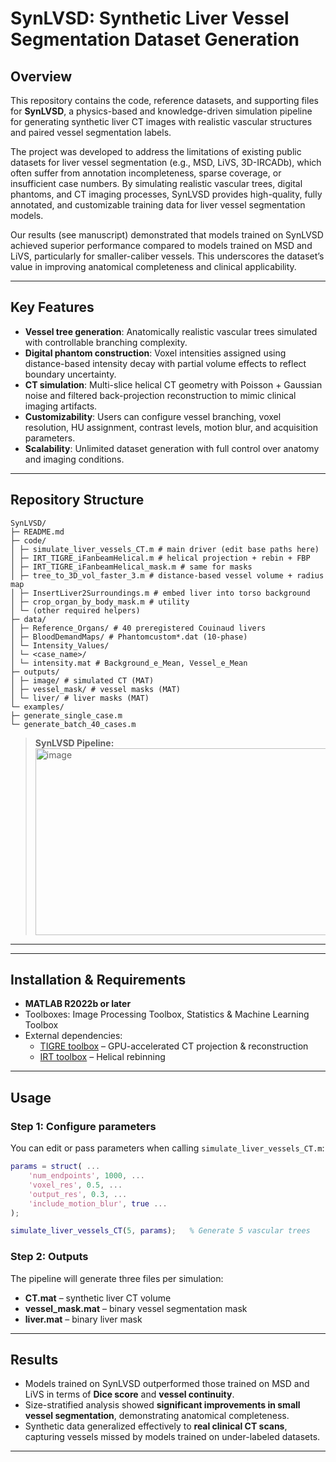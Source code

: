 # SynLVSD: Synthetic Liver Vessel Segmentation Dataset Generation

## Overview
This repository contains the code, reference datasets, and supporting files for **SynLVSD**, a physics-based and knowledge-driven simulation pipeline for generating synthetic liver CT images with realistic vascular structures and paired vessel segmentation labels.

The project was developed to address the limitations of existing public datasets for liver vessel segmentation (e.g., MSD, LiVS, 3D-IRCADb), which often suffer from annotation incompleteness, sparse coverage, or insufficient case numbers. By simulating realistic vascular trees, digital phantoms, and CT imaging processes, SynLVSD provides high-quality, fully annotated, and customizable training data for liver vessel segmentation models.

Our results (see manuscript) demonstrated that models trained on SynLVSD achieved superior performance compared to models trained on MSD and LiVS, particularly for smaller-caliber vessels. This underscores the dataset’s value in improving anatomical completeness and clinical applicability.

---

## Key Features
- **Vessel tree generation**: Anatomically realistic vascular trees simulated with controllable branching complexity.  
- **Digital phantom construction**: Voxel intensities assigned using distance-based intensity decay with partial volume effects to reflect boundary uncertainty.  
- **CT simulation**: Multi-slice helical CT geometry with Poisson + Gaussian noise and filtered back-projection reconstruction to mimic clinical imaging artifacts.  
- **Customizability**: Users can configure vessel branching, voxel resolution, HU assignment, contrast levels, motion blur, and acquisition parameters.  
- **Scalability**: Unlimited dataset generation with full control over anatomy and imaging conditions.  

---

## Repository Structure
```
SynLVSD/
├─ README.md
├─ code/
│ ├─ simulate_liver_vessels_CT.m # main driver (edit base paths here)
│ ├─ IRT_TIGRE_iFanbeamHelical.m # helical projection + rebin + FBP
│ ├─ IRT_TIGRE_iFanbeamHelical_mask.m # same for masks
│ ├─ tree_to_3D_vol_faster_3.m # distance-based vessel volume + radius map
│ ├─ InsertLiver2Surroundings.m # embed liver into torso background
│ ├─ crop_organ_by_body_mask.m # utility
│ └─ (other required helpers)
├─ data/
│ ├─ Reference_Organs/ # 40 preregistered Couinaud livers
│ ├─ BloodDemandMaps/ # Phantomcustom*.dat (10-phase)
│ └─ Intensity_Values/
│ └─ <case_name>/
│ └─ intensity.mat # Background_e_Mean, Vessel_e_Mean
├─ outputs/
│ ├─ image/ # simulated CT (MAT)
│ ├─ vessel_mask/ # vessel masks (MAT)
│ └─ liver/ # liver masks (MAT)
└─ examples/
├─ generate_single_case.m
└─ generate_batch_40_cases.m
```


> **SynLVSD Pipeline:** <img width="975" height="299" alt="image" src="https://github.com/user-attachments/assets/feebdfb6-c3a4-496b-935b-c259d9d5d9ac" />


---

---

## Installation & Requirements
- **MATLAB R2022b or later**  
- Toolboxes: Image Processing Toolbox, Statistics & Machine Learning Toolbox  
- External dependencies:  
  - [TIGRE toolbox](https://github.com/CERN/TIGRE) – GPU-accelerated CT projection & reconstruction  
  - [IRT toolbox](https://web.eecs.umich.edu/~fessler/irt/fessler.tgz) – Helical rebinning  

---

## Usage

### Step 1: Configure parameters
You can edit or pass parameters when calling `simulate_liver_vessels_CT.m`:

```matlab
params = struct( ...
    'num_endpoints', 1000, ...
    'voxel_res', 0.5, ...
    'output_res', 0.3, ...
    'include_motion_blur', true ...
);

simulate_liver_vessels_CT(5, params);   % Generate 5 vascular trees
```

### Step 2: Outputs

The pipeline will generate three files per simulation:

*   **CT.mat** – synthetic liver CT volume
*   **vessel_mask.mat** – binary vessel segmentation mask
*   **liver.mat** – binary liver mask

---

## Results

*   Models trained on SynLVSD outperformed those trained on MSD and LiVS in terms of **Dice score** and **vessel continuity**.  
*   Size-stratified analysis showed **significant improvements in small vessel segmentation**, demonstrating anatomical completeness.  
*   Synthetic data generalized effectively to **real clinical CT scans**, capturing vessels missed by models trained on under-labeled datasets.  

---

## 
